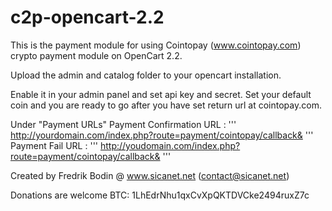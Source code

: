 # c2p-opencart-2.2

This is the payment module for using Cointopay (www.cointopay.com) crypto payment module on OpenCart 2.2.

Upload the admin and catalog folder to your opencart installation.

Enable it in your admin panel and set api key and secret. Set your default coin and you are ready to
go after you have set return url at cointopay.com.

Under "Payment URLs"
Payment Confirmation URL : 
'''
http://yourdomain.com/index.php?route=payment/cointopay/callback&
'''
Payment Fail URL : 
'''
http://youdomain.com/index.php?route=payment/cointopay/callback&
'''

Created by Fredrik Bodin @ www.sicanet.net (contact@sicanet.net)

Donations are welcome BTC: 1LhEdrNhu1qxCvXpQKTDVCke2494ruxZ7c
